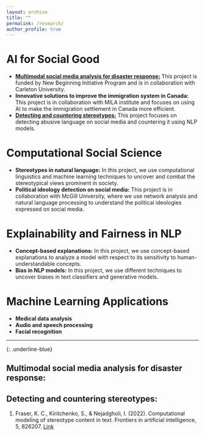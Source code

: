 ```yaml
---
layout: archive
title: ""
permalink: /research/
author_profile: true
---
```



# AI for Social Good
  - [**Multimodal social media analysis for disaster response:**](#MultiModal-Disaster) This project is funded by New Beginning Initiative Program and is in collaboration with Carleton University. 
  - **Innovative solutions to improve the immigration system in Canada:** This project is in collaboration with MILA institute and focuses on using AI to make the immigration settlement in Canada more efficient. 
  - [**Detecting and countering stereotypes:**](#Det-Count-Stereo) This project focuses on detecting abusive language on social media and countering it using NLP models.
    
# Computational Social Science
  - **Stereotypes in natural language:** In this project, we use computational linguistics and machine learning techniques to uncover and combat the stereotypical views prominent in society. 
  - **Political ideology detection on social media:** This project is in collaboration with McGill University, where we use network analysis and natural language processing to understand the political ideologies expressed on social media.
    
# Explainability and Fairness in NLP
  - **Concept-based explanations:** In this project, we use concept-based explanations to analyze a model with respect to its sensitivity to human-understandable concepts. 
  - **Bias in NLP models:** In this project, we use different techniques to uncover biases in text classifiers and generative models.
    
# Machine Learning Applications
  - **Medical data analysis**
  - **Audio and speech processing**
  - **Facial recognition** 
---

{: .underline-blue}
## Multimodal social media analysis for disaster response:
<a id="MultiModal-Disaster"></a>

## Detecting and countering stereotypes:
<a id="Det-Count-Stereo"></a>

1. Fraser, K. C., Kiritchenko, S., & Nejadgholi, I. (2022). Computational modeling of stereotype content in text. Frontiers in artificial intelligence, 5, 826207. [Link](https://www.frontiersin.org/articles/10.3389/frai.2022.826207/full)
